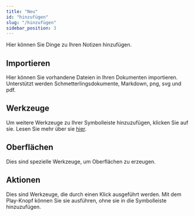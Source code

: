 ```yaml
---
title: "Neu"
id: "hinzufügen"
slug: "/hinzufügen"
sidebar_position: 3
---
```


Hier können Sie Dinge zu Ihren Notizen hinzufügen.

## Importieren

Hier können Sie vorhandene Dateien in Ihren Dokumenten importieren. Unterstützt werden Schmetterlingsdokumente, Markdown, png, svg und pdf.

## Werkzeuge

Um weitere Werkzeuge zu Ihrer Symbolleiste hinzuzufügen, klicken Sie auf sie. Lesen Sie mehr über sie [hier](tools).

## Oberflächen

Dies sind spezielle Werkzeuge, um Oberflächen zu erzeugen.

## Aktionen

Dies sind Werkzeuge, die durch einen Klick ausgeführt werden. Mit dem Play-Knopf können Sie sie ausführen, ohne sie in die Symbolleiste hinzuzufügen.
